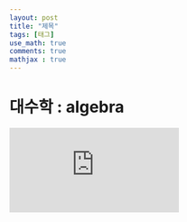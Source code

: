 ```yaml
---
layout: post
title: "제목"
tags: [태그]
use_math: true
comments: true
mathjax : true
---
```


# 대수학 : algebra

![math](https://latex.codecogs.com/gif.latex?%5Clim_%7Bx%5Cto%200%7D%7B%5Cfrac%7Be%5Ex-1%7D%7B2x%7D%7D%20%5Coverset%7B%5Cleft%5B%5Cfrac%7B0%7D%7B0%7D%5Cright%5D%7D%7B%5Cunderset%7B%5Cmathrm%7BH%7D%7D%7B%3D%7D%7D%20%5Clim_%7Bx%5Cto%200%7D%7B%5Cfrac%7Be%5Ex%7D%7B2%7D%7D%3D%7B%5Cfrac%7B1%7D%7B2%7D%7D)
